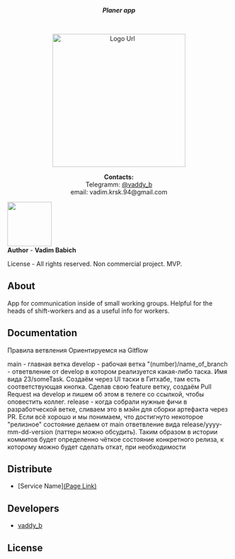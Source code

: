 <p align="center">
  <b>
  <i>
      Planer app
  </i>
  </b>
</p>


<br>
<p align="center">
      <img src="https://i.ibb.co/0GL3WhX/seo-34-1024.png" alt="Logo Url" width="300">
</p>

<p align="center">
  <b>Сontacts:</b>
  <br>
Telegramm: <a href="https://t.me/vaddy_b">@vaddy_b</a>
  </br>
email: vadim.krsk.94@gmail.com
</p>

  <p allign = "left">
   <img src="https://i.ibb.co/28pBfJJ/IMG-2906.jpg" width = "100">
    <br>
  <b>Author</b> - <strong>Vadim Babich</strong>
  </p>

  <p allign= "left">
  License - All rights reserved. Non commercial project.   MVP.
</p>

## About

App for communication inside of small working groups. Helpful for the heads of shift-workers and as a useful info for workers.

## Documentation

Правила ветвления
Ориентируемся на Gitflow

main - главная ветка
develop - рабочая ветка
"(number)/name_of_branch - ответвление от develop в котором реализуется какая-либо таска. Имя вида 23/someTask. Создаём через UI таски в Гитхабе, там есть соответствующая кнопка.
Сделав свою feature ветку, создаём Pull Request на develop и пишем об этом в телеге со ссылкой, чтобы оповестить коллег.
release - когда собрали нужные фичи в разработческой ветке, сливаем это в мэйн для сборки артефакта через PR. Если всё хорошо и мы понимаем, что достигнуто некоторое "релизное" состояние делаем от main ответвление вида release/yyyy-mm-dd-version (паттерн можно обсудить). Таким образом в истории коммитов будет определенно чёткое состояние конкретного релиза, к которому можно будет сделать откат, при необходимости

## Distribute

- [Service Name][(Page Link)](https://github.com/vaddy1b)


## Developers

- [vaddy_b](https://github.com/vaddy1b)

## License

